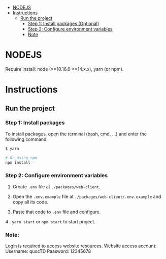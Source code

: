 - [NODEJS](#nodejs)
- [Instructions](#instructions)
    - [Run the project](#run-the-project)
        - [Step 1: Install packages (Optional)](#step-1-install-packages)
        - [Step 2: Configure environment variables](#step-2-configure-environment-variables)
        - [Note](#note)

# NODEJS

Require install: node (>=10.16.0 <=14.x.x), yarn (or npm).

# Instructions

## Run the project

### Step 1: Install packages

To install packages, open the terminal (bash, cmd, ...) and enter the following command:

```bash
$ yarn

# Or using npm
npm install
```

### Step 2: Configure environment variables

1. Create `.env` file at `./packages/web-client`.  

2. Open the `.env.example` file at `./packages/web-client/.env.example` and copy all its code.

3. Paste that code to `.env` file and configure.

4 . `yarn start` or `npm start` to start project.


### Note:

Login is required to access website resources. Website access account:	Username: quocTD
	Paasword: 12345678
